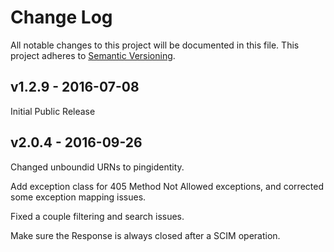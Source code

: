 # Change Log
All notable changes to this project will be documented in this file.
This project adheres to [Semantic Versioning](http://semver.org/).

## v1.2.9 - 2016-07-08
Initial Public Release

## v2.0.4 - 2016-09-26
Changed unboundid URNs to pingidentity.

Add exception class for 405 Method Not Allowed exceptions, and corrected some exception mapping issues.

Fixed a couple filtering and search issues.

Make sure the Response is always closed after a SCIM operation.
